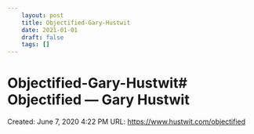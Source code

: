 ```yaml
---
 	layout: post
 	title: Objectified-Gary-Hustwit
 	date: 2021-01-01
 	draft: false
 	tags: []
---
```


# Objectified-Gary-Hustwit# Objectified — Gary Hustwit
Created: June 7, 2020 4:22 PM
URL: https://www.hustwit.com/objectified
